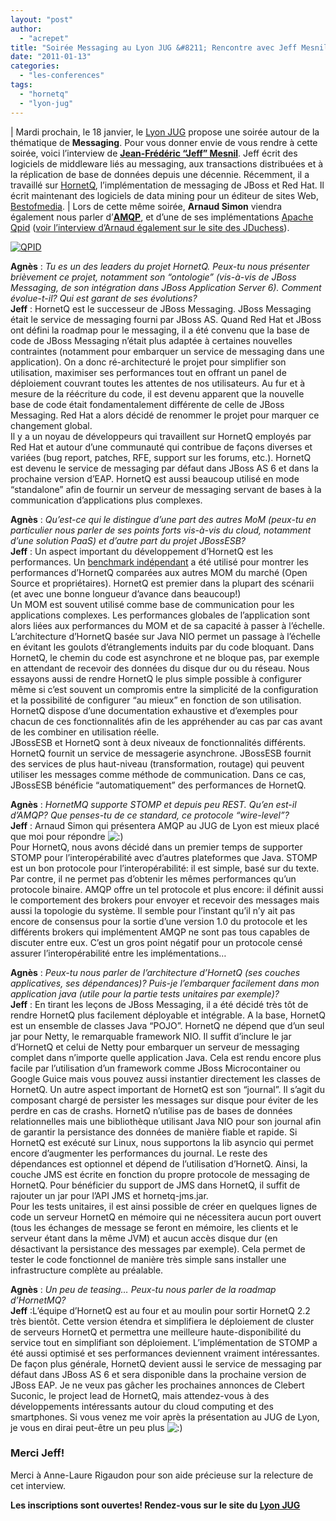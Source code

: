 ```yaml
---
layout: "post"
author: 
  - "acrepet"
title: "Soirée Messaging au Lyon JUG &#8211; Rencontre avec Jeff Mesnil sur HornetQ"
date: "2011-01-13"
categories: 
  - "les-conferences"
tags: 
  - "hornetq"
  - "lyon-jug"
---
```


| Mardi prochain, le 18 janvier, le [Lyon JUG](http://www.lyonjug.org) propose une soirée autour de la thématique de **Messaging**. Pour vous donner envie de vous rendre à cette soirée, voici l’interview de **[Jean-Frédéric “Jeff” Mesnil](http://jmesnil.net/weblog/)**. Jeff écrit des logiciels de middleware liés au messaging, aux transactions distribuées et à la réplication de base de données depuis une décennie. Récemment, il a travaillé sur [HornetQ](http://www.jboss.org/hornetq), l’implémentation de messaging de JBoss et Red Hat. Il écrit maintenant des logiciels de data mining pour un éditeur de sites Web, [Bestofmedia](http://www.bestofmedia.com/).   |
Lors de cette même soirée, **Arnaud Simon** viendra également nous parler d’**[AMQP](http://www.amqp.org/)**, et d’une de ses implémentations [Apache Qpid](http://qpid.apache.org/) ([voir l’interview d’Arnaud également sur le site des JDuchess](http://jduchess.org/duchess-france/blog/soiree-messaging-au-lyon-jug-rencontre-avec-arnaud-simon-de-redhat/)).

[![QPID](/assets/2011/01/2011-01-13-soiree-messaging-au-lyon-jug-rencontre-avec-jeff-mesnil-sur-hornetq/hornetQ_logo_450px.png)](http://www.jboss.org/hornetq)

**Agnès** : _Tu es un des leaders du projet HornetQ. Peux-tu nous présenter brièvement ce projet, notamment son “ontologie” (vis-à-vis de JBoss Messaging, de son intégration dans JBoss Application Server 6). Comment évolue-t-il? Qui est garant de ses évolutions?_  
**Jeff** : HornetQ est le successeur de JBoss Messaging. JBoss Messaging était le service de messaging fourni par JBoss AS. Quand Red Hat et JBoss ont défini la roadmap pour le messaging, il a été convenu que la base de code de JBoss Messaging n’était plus adaptée à certaines nouvelles contraintes (notamment pour embarquer un service de messaging dans une application). On a donc ré-architecturé le projet pour simplifier son utilisation, maximiser ses performances tout en offrant un panel de déploiement couvrant toutes les attentes de nos utilisateurs. Au fur et à mesure de la réécriture du code, il est devenu apparent que la nouvelle base de code était fondamentalement différente de celle de JBoss Messaging. Red Hat a alors décidé de renommer le projet pour marquer ce changement global.  
Il y a un noyau de développeurs qui travaillent sur HornetQ employés par Red Hat et autour d’une communauté qui contribue de façons diverses et variées (bug report, patches, RFE, support sur les forums, etc.). HornetQ est devenu le service de messaging par défaut dans JBoss AS 6 et dans la prochaine version d’EAP. HornetQ est aussi beaucoup utilisé en mode “standalone” afin de fournir un serveur de messaging servant de bases à la communication d’applications plus complexes.

**Agnès** : _Qu’est-ce qui le distingue d’une part des autres MoM (peux-tu en particulier nous parler de ses points forts vis-à-vis du cloud, notamment d’une solution PaaS) et d’autre part du projet JBossESB?_  
**Jeff** : Un aspect important du développement d’HornetQ est les performances. Un [benchmark indépendant](http://www.spec.org/jms2007/results/jms2007.html) a été utilisé pour montrer les performances d’HornetQ comparées aux autres MOM du marché (Open Source et propriétaires). HornetQ est premier dans la plupart des scénarii (et avec une bonne longueur d’avance dans beaucoup!)  
Un MOM est souvent utilisé comme base de communication pour les applications complexes. Les performances globales de l’application sont alors liées aux performances du MOM et de sa capacité à passer à l’échelle.  
L’architecture d’HornetQ basée sur Java NIO permet un passage à l’échelle en évitant les goulots d’étranglements induits par du code bloquant. Dans HornetQ, le chemin du code est asynchrone et ne bloque pas, par exemple en attendant de recevoir des données du disque dur ou du réseau. Nous essayons aussi de rendre HornetQ le plus simple possible à configurer même si c’est souvent un compromis entre la simplicité de la configuration et la possibilité de configurer “au mieux” en fonction de son utilisation. HornetQ dispose d’une documentation exhaustive et d’exemples pour chacun de ces fonctionnalités afin de les appréhender au cas par cas avant de les combiner en utilisation réelle.  
JBossESB et HornetQ sont à deux niveaux de fonctionnalités différents. HornetQ fournit un service de messagerie asynchrone. JBossESB fournit des services de plus haut-niveau (transformation, routage) qui peuvent utiliser les messages comme méthode de communication. Dans ce cas, JBossESB bénéficie “automatiquement” des performances de HornetQ.

**Agnès** : _HornetMQ supporte STOMP et depuis peu REST. Qu’en est-il d’AMQP? Que penses-tu de ce standard, ce protocole “wire-level”?_  
**Jeff** : Arnaud Simon qui présentera AMQP au JUG de Lyon est mieux placé que moi pour répondre ![:)](http://jduchess.org/duchess-france/wp-includes/images/smilies/icon_smile.gif)  
Pour HornetQ, nous avons décidé dans un premier temps de supporter STOMP pour l’interopérabilité avec d’autres plateformes que Java. STOMP est un bon protocole pour l’interopérabilité: il est simple, basé sur du texte. Par contre, il ne permet pas d’obtenir les mêmes performances qu’un protocole binaire. AMQP offre un tel protocole et plus encore: il définit aussi le comportement des brokers pour envoyer et recevoir des messages mais aussi la topologie du système. Il semble pour l’instant qu’il n’y ait pas encore de consensus pour la sortie d’une version 1.0 du protocole et les différents brokers qui implémentent AMQP ne sont pas tous capables de discuter entre eux. C’est un gros point négatif pour un protocole censé assurer l’interopérabilité entre les implémentations…

**Agnès** : _Peux-tu nous parler de l’architecture d’HornetQ (ses couches applicatives, ses dépendances)? Puis-je l’embarquer facilement dans mon application java (utile pour la partie tests unitaires par exemple)?_  
**Jeff** : En tirant les leçons de JBoss Messaging, il a été décidé très tôt de rendre HornetQ plus facilement déployable et intégrable. A la base, HornetQ est un ensemble de classes Java “POJO”. HornetQ ne dépend que d’un seul jar pour Netty, le remarquable framework NIO. Il suffit d’inclure le jar d’HornetQ et celui de Netty pour embarquer un serveur de messaging complet dans n’importe quelle application Java. Cela est rendu encore plus facile par l’utilisation d’un framework comme JBoss Microcontainer ou Google Guice mais vous pouvez aussi instantier directement les classes de HornetQ. Un autre aspect important de HornetQ est son “journal”. Il s’agit du composant chargé de persister les messages sur disque pour éviter de les perdre en cas de crashs. HornetQ n’utilise pas de bases de données relationnelles mais une bibliothèque utilisant Java NIO pour son journal afin de garantir la persistance des données de manière fiable et rapide. Si HornetQ est exécuté sur Linux, nous supportons la lib asyncio qui permet encore d’augmenter les performances du journal. Le reste des dépendances est optionnel et dépend de l’utilisation d’HornetQ. Ainsi, la couche JMS est écrite en fonction du propre protocole de messaging de HornetQ. Pour bénéficier du support de JMS dans HornetQ, il suffit de rajouter un jar pour l’API JMS et hornetq-jms.jar.  
Pour les tests unitaires, il est ainsi possible de créer en quelques lignes de code un serveur HornetQ en mémoire qui ne nécessitera aucun port ouvert (tous les échanges de message se feront en mémoire, les clients et le serveur étant dans la même JVM) et aucun accès disque dur (en désactivant la persistance des messages par exemple). Cela permet de tester le code fonctionnel de manière très simple sans installer une infrastructure complète au préalable.

**Agnès** : _Un peu de teasing… Peux-tu nous parler de la roadmap d’HornetMQ?_  
**Jeff** :L’équipe d’HornetQ est au four et au moulin pour sortir HornetQ 2.2 très bientôt. Cette version étendra et simplifiera le déploiement de cluster de serveurs HornetQ et permettra une meilleure haute-disponibilité du service tout en simplifiant son déploiement. L’implémentation de STOMP a été aussi optimisé et ses performances deviennent vraiment intéressantes. De façon plus générale, HornetQ devient aussi le service de messaging par défaut dans JBoss AS 6 et sera disponible dans la prochaine version de JBoss EAP. Je ne veux pas gâcher les prochaines annonces de Clebert Suconic, le project lead de HornetQ, mais attendez-vous à des développements intéressants autour du cloud computing et des smartphones. Si vous venez me voir après la présentation au JUG de Lyon, je vous en dirai peut-être un peu plus ![:)](http://jduchess.org/duchess-france/wp-includes/images/smilies/icon_smile.gif)

### **Merci Jeff!**

Merci à Anne-Laure Rigaudon pour son aide précieuse sur la relecture de cet interview.

**Les inscriptions sont ouvertes! Rendez-vous sur le site du [Lyon JUG](http://www.lyonjug.org/evenements/messaging)**
